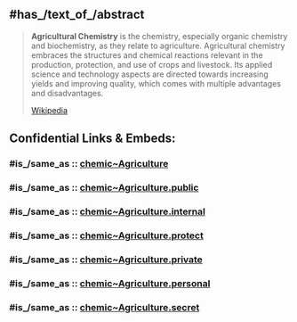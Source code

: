 ﻿---
aliases:
- "Agricultural Chemistry"
has_id_wikidata: Q397334
---

## #has_/text_of_/abstract 

> **Agricultural Chemistry** is the chemistry, especially organic chemistry and biochemistry, as they relate to agriculture.   Agricultural chemistry embraces the structures and chemical reactions relevant in the production, protection, and use of crops and livestock. Its applied science and technology aspects are directed towards increasing yields and improving quality, which comes with multiple advantages and disadvantages.
>
> [Wikipedia](https://en.wikipedia.org/wiki/Agricultural%20chemistry)


## Confidential Links & Embeds: 

### #is_/same_as :: [chemic~Agriculture](/_Standards/chemic/chemic~Agriculture.md) 

### #is_/same_as :: [chemic~Agriculture.public](/_public/chemic/chemic~Agriculture.public.md) 

### #is_/same_as :: [chemic~Agriculture.internal](/_internal/chemic/chemic~Agriculture.internal.md) 

### #is_/same_as :: [chemic~Agriculture.protect](/_protect/chemic/chemic~Agriculture.protect.md) 

### #is_/same_as :: [chemic~Agriculture.private](/_private/chemic/chemic~Agriculture.private.md) 

### #is_/same_as :: [chemic~Agriculture.personal](/_personal/chemic/chemic~Agriculture.personal.md) 

### #is_/same_as :: [chemic~Agriculture.secret](/_secret/chemic/chemic~Agriculture.secret.md)

